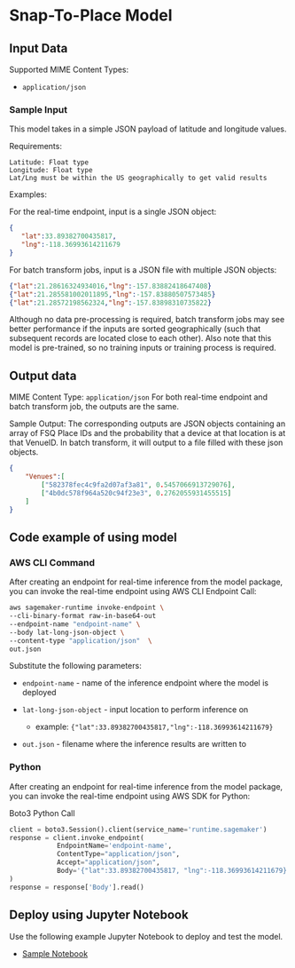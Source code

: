 # Snap-To-Place Model

## Input Data
Supported MIME Content Types:

- `application/json`

### Sample Input
This model takes in a simple JSON payload of latitude and longitude values.

Requirements:

```
Latitude: Float type
Longitude: Float type
Lat/Lng must be within the US geographically to get valid results
```

Examples:

For the real-time endpoint, input is a single JSON object:
```json
{
   "lat":33.89382700435817,
   "lng":-118.36993614211679
}
```

For batch transform jobs, input is a JSON file with multiple JSON objects:

```json
{"lat":21.28616324934016,"lng":-157.83882418647408}
{"lat":21.285581002011895,"lng":-157.83880507573485}
{"lat":21.28572198562324,"lng":-157.83898310735822}
```

Although no data pre-processing is required, batch transform jobs may see better performance if the inputs are sorted geographically (such that subsequent records are located close to each other). Also note that this model is pre-trained, so no training inputs or training process is required.

## Output data
MIME Content Type: `application/json`
For both real-time endpoint and batch transform job, the outputs are the same.


Sample Output:
The corresponding outputs are JSON objects containing an array of FSQ Place IDs and the probability that a device at that location is at that VenueID. In batch transform, it will output to a file filled with these json objects.

```json
{
    "Venues":[
        ["582378fec4c9fa2d07af3a81", 0.5457066913729076],
        ["4b0dc578f964a520c94f23e3", 0.2762055931455515]
    ]
}
```


## Code example of using model
### AWS CLI Command
After creating an endpoint for real-time inference from the
model package, you can invoke the real-time endpoint using
AWS CLI Endpoint Call:

```bash
aws sagemaker-runtime invoke-endpoint \
--cli-binary-format raw-in-base64-out
--endpoint-name "endpoint-name" \
--body lat-long-json-object \
--content-type "application/json"  \
out.json
```

Substitute the following parameters:

- `endpoint-name` - name of the inference endpoint where
the model is deployed

- `lat-long-json-object` - input location to perform inference on 
    - example: `{"lat":33.89382700435817,"lng":-118.36993614211679}`

- `out.json` - filename where the inference results are written to

### Python
After creating an endpoint for real-time inference from the
model package, you can invoke the real-time endpoint using AWS SDK for Python:

Boto3 Python Call

```python
client = boto3.Session().client(service_name='runtime.sagemaker')
response = client.invoke_endpoint(
            EndpointName='endpoint-name',
            ContentType="application/json",
            Accept="application/json",
            Body='{"lat":33.89382700435817, "lng":-118.36993614211679}'
)
response = response['Body'].read()
```

## Deploy using Jupyter Notebook
Use the following example Jupyter Notebook to deploy and test the model.
* [Sample Notebook](https://github.com/foursquare/public-model-resources/blob/main/snap2place/Snap2place%20Jupyter%20Notebook.ipynb)
